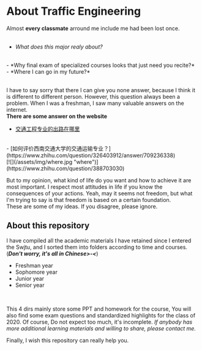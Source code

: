 # About Traffic Engineering
Almost **every classmate** arround me include me had been lost once.<br>
<br> 
- *What does this major realy about?*
<br> 
- *Why final exam of specialized courses looks that just need you recite?*
<br>
 - *Where I can go in my future?*
<br>
<br>

I have to say sorry that there I can give you none answer, because I think it is different to different person. However, this question always been a problem. When I was a freshman, I saw many valuable answers on the internet.
<br>**There are some answer on the website** 
<br>
- [交通工程专业的出路在哪里](https://www.zhihu.com/question/388703030)
<br>
- [如何评价西南交通大学的交通运输专业？](https://www.zhihu.com/question/326403912/answer/709236338)
<br>
[![](/assets/img/where.jpg "where")](https://www.zhihu.com/question/388703030)

But to my opinion, what kind of life do you want and how to achieve it are most important. I respect most attitudes in life if you know the consequences of your actions. Yeah, may it seems not freedom, but what I'm trying to say is that freedom is based on a certain foundation. 
<BR>These are some of my ideas. If you disagree, please ignore.
<br>

## About this repository

I have compiled all the academic materials I have retained since I entered the Swjtu, and I sorted them into folders according to time and courses.(***Don't worry, it's all in Chinese>-<***)
<br>
- Freshman year
- Sophomore year
- Junior year
- Senior year
<br>

This 4 dirs mainly store some PPT and homework for the course, You will also find some exam questions and standardized highlights for the class of 2020. Of course, Do not expect too much, it's incomplete. *If anybody has more additional learning materials and willing to share, please contact me.* 
<br>

Finally, I wish this repository can really help you. 














